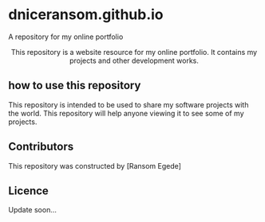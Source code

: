 # dniceransom.github.io
A repository for my online portfolio

<p align="center">This repository is a website resource for my online portfolio. It contains my projects and other development works.</p>

## how to use this repository
This repository is intended to be used to share my software projects with the world. This repository will help anyone viewing it to see some of my projects.

## Contributors
This repository was constructed by [Ransom Egede]

## Licence
Update soon...
